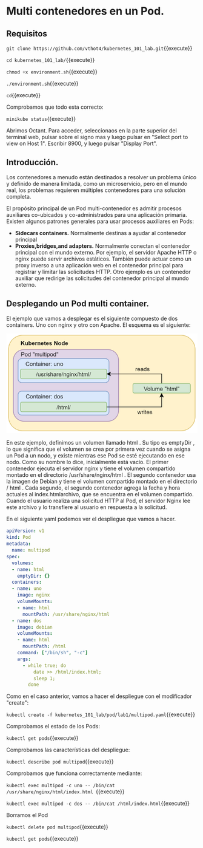 # Multi contenedores en un Pod.

## Requisitos

`git clone https://github.com/vthot4/kubernetes_101_lab.git`{{execute}}

`cd kubernetes_101_lab/`{{execute}}

`chmod +x environment.sh`{{execute}}

`./environment.sh`{{execute}}

`cd`{{execute}}

Comprobamos que todo esta correcto:

`minikube status`{{execute}}


Abrimos Octant. Para acceder, seleccionaos en la parte superior del terminal web, pulsar sobre el signo mas y luego pulsar en "Select port to view on Host 1". Escribir 8900, y luego pulsar "Display Port".


## Introducción.

Los contenedores a menudo están destinados a resolver un problema único y definido de manera limitada, como un microservicio, pero en el mundo real, los problemas requieren múltiples contenedores para una solución completa.

El propósito principal de un Pod multi-contenedor es admitir procesos auxiliares co-ubicados y co-administrados para una aplicación primaria. Existen algunos patrones generales para usar procesos auxiliares en Pods:

- **Sidecars containers.** Normalmente destinas a ayudar al contenedor principal
- **Proxies,bridges,and adapters.** Normalmente conectan el contenedor principal con el mundo externo. Por ejemplo, el servidor Apache HTTP o nginx puede servir archivos estáticos. También puede actuar como un proxy inverso a una aplicación web en el contenedor principal para registrar y limitar las solicitudes HTTP. Otro ejemplo es un contenedor auxiliar que redirige las solicitudes del contenedor principal al mundo externo.



## Desplegando un Pod multi container.

El ejemplo que vamos a desplegar es el siguiente compuesto de dos containers. Uno con nginx y otro con Apache. El esquema es el siguiente:

![multi-pod](./assets/Multi-pod.png)

En este ejemplo, definimos un volumen llamado html . Su tipo es emptyDir , lo que significa que el volumen se crea por primera vez cuando se asigna un Pod a un nodo, y existe mientras ese Pod se esté ejecutando en ese nodo. Como su nombre lo dice, inicialmente está vacío. El primer contenedor ejecuta el servidor nginx y tiene el volumen compartido montado en el directorio /usr/share/nginx/html . El segundo contenedor usa la imagen de Debian y tiene el volumen compartido montado en el directorio / html . Cada segundo, el segundo contenedor agrega la fecha y hora actuales al index.htmlarchivo, que se encuentra en el volumen compartido. Cuando el usuario realiza una solicitud HTTP al Pod, el servidor Nginx lee este archivo y lo transfiere al usuario en respuesta a la solicitud.

En el siguiente yaml podemos ver el despliegue que vamos a hacer.

```yaml
apiVersion: v1
kind: Pod
metadata:
  name: multipod
spec:
  volumes:
  - name: html
    emptyDir: {}
  containers:
  - name: uno
    image: nginx
    volumeMounts:
    - name: html
      mountPath: /usr/share/nginx/html
  - name: dos
    image: debian
    volumeMounts:
    - name: html
      mountPath: /html
    command: ["/bin/sh", "-c"]
    args:
      - while true; do
          date >> /html/index.html;
          sleep 1;
        done
```

Como en el caso anterior, vamos a hacer el despliegue con el modificador "create":

`kubectl create -f kubernetes_101_lab/pod/lab1/multipod.yaml`{{execute}}

Comprobamos el estado de los Pods:

`kubectl get pods`{{execute}}

Comprobamos las características del despliegue:

`kubectl describe pod multipod`{{execute}}

Comprobamos que funciona correctamente mediante:

`kubectl exec multipod -c uno -- /bin/cat /usr/share/nginx/html/index.html `{{execute}}

`kubectl exec multipod -c dos -- /bin/cat /html/index.html`{{execute}}

Borramos el Pod

`kubectl delete pod multipod`{{execute}}

`kubectl get pods`{{execute}} 